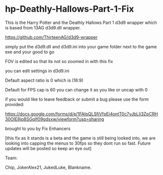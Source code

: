 # hp-Deathly-Hallows-Part-1-Fix

This is the Harry Potter and the Deathly Hallows Part 1 d3d9 wrapper which is based from 13AG d3d9.dll wrapper.

https://github.com/ThirteenAG/d3d9-wrapper

simply put the d3d9.dll and d3d9.ini into your game folder next to the game exe and your good to go 

FOV is edited so that its not so zoomed in with this fix

you can edit settings in d3d9.ini 

Default aspect ratio is 0 which is (16:9)

Default for FPS cap is 60 you can change it as you like or uncap with 0 

if you would like to leave feedback or submit a bug please use the form provided:

https://docs.google.com/forms/d/e/1FAIpQLSfiVfpEi4ontT0c7yJbLIi3ZpCRH30OIE8jp8SGqIf09gdsxw/viewform?usp=sharing

brought to you by Fix Enhancers 

[this fix as it stands is a beta and the game is still being looked into, we are looking into capping the menus to 30fps so they dont run so fast. Future updates will be posted so keep an eye out] 

Team: 

Chip, JokerAlex21, JukedLuke, Blankname.

